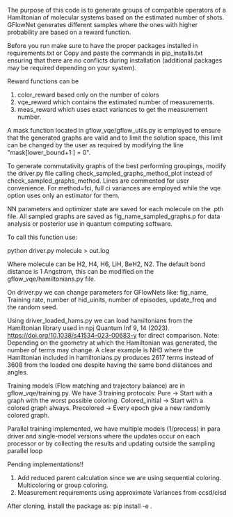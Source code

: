 The purpose of this code is to generate groups of compatible operators of a Hamiltonian of molecular systems based on the estimated number of shots.
GFlowNet generates different samples where the ones with higher probability are based on a reward function.

Before you run make sure to have the proper packages installed in requirements.txt 
or
Copy and paste the commands in pip_installs.txt ensuring that there are no conflicts during installation (additional packages may be required depending on your system).

Reward functions can be
1) color_reward based only on the number of colors 
2) vqe_reward which contains the estimated number of measurements.
3) meas_reward which uses exact variances to get the measurement number.

A mask function located in gflow_vqe/gflow_utils.py is employed to ensure that the generated graphs are valid and to limit the solution space, this limit can be changed by the user as required by modifying the line "mask[lower_bound+1:] = 0". 

To generate commutativity graphs of the best performing groupings, modify the driver.py file calling 
check_sampled_graphs_method_plot instead of check_sampled_graphs_method. Lines are commented for user convenience. For method=fci, full ci variances are employed while the vqe option uses only an estimator for them.

NN parameters and optimizer state are saved for each molecule on the .pth file.
All sampled graphs are saved as fig_name_sampled_graphs.p for data analysis or posterior use in quantum computing software.

To call this function use:

python driver.py molecule > out.log

Where molecule can be H2, H4, H6, LiH, BeH2, N2. The default bond distance is 1 Angstrom, this can be modified on the gflow_vqe/hamiltonians.py file. 

On driver.py we can change parameters for GFlowNets like:
fig_name, Training rate, number of hid_uinits, number of episodes, update_freq and the random seed.

Using driver_loaded_hams.py we can load hamiltonians from the Hamiltonian library used in npj Quantum Inf 9, 14 (2023). https://doi.org/10.1038/s41534-023-00683-y for direct comparison. Note: Depending on the geometry at which the Hamiltonian was generated, the number of terms may change. A clear example is NH3 where the Hamiltonian included in hamiltonians.py produces 2617 terms instead of 3608 from the loaded one despite having the same bond distances and angles.

Training models (Flow matching and trajectory balance) are in gflow_vqe/training.py. 
We have 3 training protocols:
Pure -> Start with a graph with the worst possible coloring.
Colored_initial -> Start with a colored graph always.
Precolored -> Every epoch give a new randomly colored graph. 

Parallel training implemented, we have multiple models (1/process) in para driver and single-model versions where the updates occur on each processor or by collecting the results and updating outside the sampling parallel loop 

Pending implementations!!

1) Add reduced parent calculation since we are using sequential coloring. Multicoloring or group coloring.
2) Measurement requirements using approximate Variances from ccsd/cisd

After cloning, install the package as:
pip install -e .
